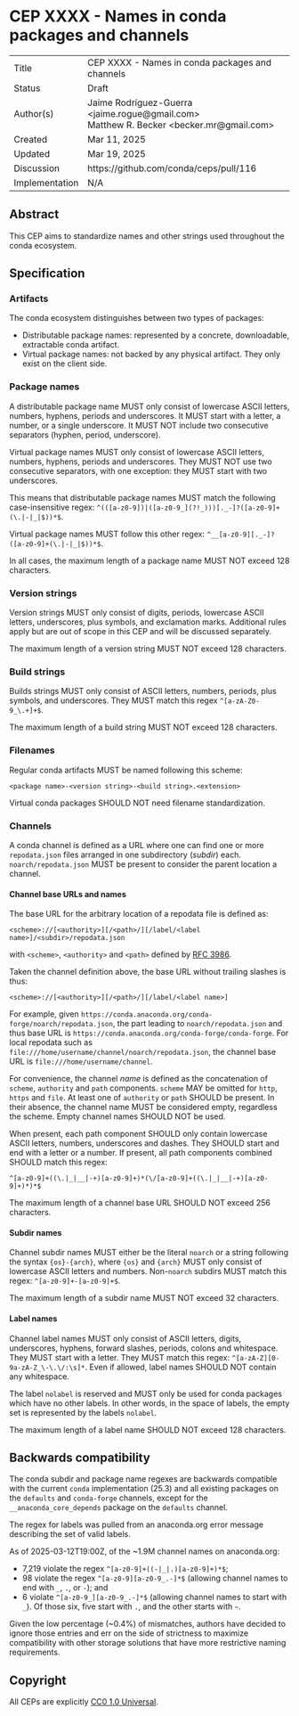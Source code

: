 # CEP XXXX - Names in conda packages and channels

<table>
<tr><td> Title </td><td> CEP XXXX - Names in conda packages and channels </td>
<tr><td> Status </td><td> Draft </td></tr>
<tr><td> Author(s) </td><td> Jaime Rodríguez-Guerra &lt;jaime.rogue@gmail.com&gt; <br /> Matthew R. Becker &lt;becker.mr@gmail.com&gt;</td></tr>
<tr><td> Created </td><td> Mar 11, 2025</td></tr>
<tr><td> Updated </td><td> Mar 19, 2025</td></tr>
<tr><td> Discussion </td><td> https://github.com/conda/ceps/pull/116 </td></tr>
<tr><td> Implementation </td><td> N/A </td></tr>
</table>

## Abstract

This CEP aims to standardize names and other strings used throughout the conda ecosystem.

## Specification

### Artifacts

The conda ecosystem distinguishes between two types of packages:

- Distributable package names: represented by a concrete, downloadable, extractable conda artifact.
- Virtual package names: not backed by any physical artifact. They only exist on the client side.

### Package names

A distributable package name MUST only consist of lowercase ASCII letters, numbers, hyphens, periods and underscores. It MUST start with a letter, a number, or a single underscore. It MUST NOT include two consecutive separators (hyphen, period, underscore).

Virtual package names MUST only consist of lowercase ASCII letters, numbers, hyphens, periods and underscores. They MUST NOT use two consecutive separators, with one exception: they MUST start with two underscores.

This means that distributable package names MUST match the following case-insensitive regex: `^(([a-z0-9])|([a-z0-9_](?!_)))[._-]?([a-z0-9]+(\.|-|_|$))*$`.

Virtual package names MUST follow this other regex: `^__[a-z0-9][._-]?([a-z0-9]+(\.|-|_|$))*$`.

In all cases, the maximum length of a package name MUST NOT exceed 128 characters.

### Version strings

Version strings MUST only consist of digits, periods, lowercase ASCII letters, underscores, plus
symbols, and exclamation marks. Additional rules apply but are out of scope in this CEP and will be
discussed separately.

The maximum length of a version string MUST NOT exceed 128 characters.

### Build strings

Builds strings MUST only consist of ASCII letters, numbers, periods, plus symbols, and underscores. They MUST match this regex `^[a-zA-Z0-9_\.+]+$`.

The maximum length of a build string MUST NOT exceed 128 characters.

### Filenames

Regular conda artifacts MUST be named following this scheme:

```text
<package name>-<version string>-<build string>.<extension>
```

Virtual conda packages SHOULD NOT need filename standardization.

### Channels

A conda channel is defined as a URL where one can find one or more `repodata.json` files arranged in one subdirectory (_subdir_) each. `noarch/repodata.json` MUST be present to consider the parent location a channel.

#### Channel base URLs and names

The base URL for the arbitrary location of a repodata file is defined as:

```text
<scheme>://[<authority>][/<path>/][/label/<label name>]/<subdir>/repodata.json
```

with `<scheme>`, `<authority>` and `<path>` defined by [RFC
3986](https://datatracker.ietf.org/doc/html/rfc3986#section-3.2).

Taken the channel definition above, the base URL without trailing slashes is thus:

```text
<scheme>://[<authority>][/<path>/][/label/<label name>]
```

For example, given `https://conda.anaconda.org/conda-forge/noarch/repodata.json`, the part leading
to `noarch/repodata.json` and thus base URL is `https://conda.anaconda.org/conda-forge/conda-forge`. For local repodata such as `file:///home/username/channel/noarch/repodata.json`, the
channel base URL is `file:///home/username/channel`.

For convenience, the channel _name_ is defined as the concatenation of `scheme`, `authority` and
`path` components. `scheme` MAY be omitted for `http`, `https` and `file`. At least one of
`authority` or `path` SHOULD be present. In their absence, the channel name MUST be considered
empty, regardless the scheme. Empty channel names SHOULD NOT be used.

When present, each path component SHOULD only contain lowercase ASCII letters, numbers, underscores
and dashes. They SHOULD start and end with a letter or a number. If present, all path components combined SHOULD match this regex:

```re
^[a-z0-9]+((\.|_|__|-+)[a-z0-9]+)*(\/[a-z0-9]+((\.|_|__|-+)[a-z0-9]+)*)*$
```

The maximum length of a channel base URL SHOULD NOT exceed 256 characters.

#### Subdir names

Channel subdir names MUST either be the literal `noarch` or a string following the syntax `{os}-{arch}`, where `{os}` and `{arch}` MUST only consist of lowercase ASCII letters and numbers. Non-`noarch` subdirs MUST match this regex: `^[a-z0-9]+-[a-z0-9]+$`.

The maximum length of a subdir name MUST NOT exceed 32 characters.

#### Label names

Channel label names MUST only consist of ASCII letters, digits, underscores, hyphens, forward slashes, periods, colons and whitespace. They MUST start with a letter. They MUST match this regex: `^[a-zA-Z][0-9a-zA-Z_\-\.\/:\s]*`. Even if allowed, label names SHOULD NOT contain any whitespace.

The label `nolabel` is reserved and MUST only be used for conda packages which have no other labels. In other words, in the space of labels, the empty set is represented by the labels `nolabel`.

The maximum length of a label name SHOULD NOT exceed 128 characters.

## Backwards compatibility

The conda subdir and package name regexes are backwards compatible with the current `conda` implementation (25.3) and all existing packages on the `defaults` and `conda-forge` channels, except for the `__anaconda_core_depends` package on the `defaults` channel.

The regex for labels was pulled from an anaconda.org error message describing the set of valid labels.

As of 2025-03-12T19:00Z, of the ~1.9M channel names on anaconda.org:

- 7,219 violate the regex `^[a-z0-9]+((-|_|.)[a-z0-9]+)*$`;
- 98 violate the regex `^[a-z0-9][a-z0-9_.-]*$` (allowing channel names to end with `_`, `.`, or `-`); and
- 6 violate `^[a-z0-9_][a-z0-9_.-]*$` (allowing channel names to start with `_`). Of those six, five start with `.`, and the other starts with `~`.

Given the low percentage (~0.4%) of mismatches, authors have decided to ignore those entries and err on the side of strictness to maximize compatibility with other storage solutions that have more restrictive naming requirements.

## Copyright

All CEPs are explicitly [CC0 1.0 Universal](https://creativecommons.org/publicdomain/zero/1.0/).
